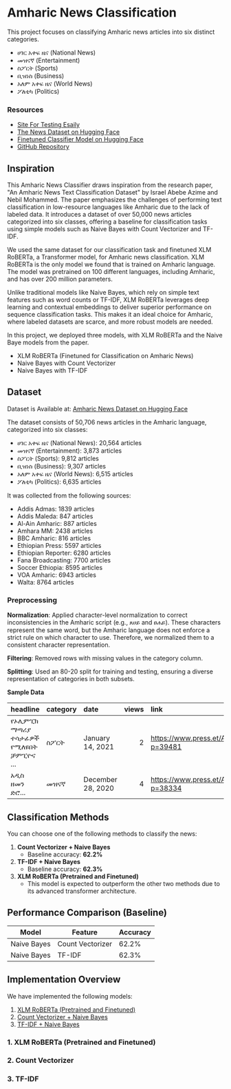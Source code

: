# Amharic News Classification

This project focuses on classifying Amharic news articles into six distinct categories.

- ሀገር አቀፍ ዜና (National News)
- መዝናኛ (Entertainment)
- ስፖርት (Sports)
- ቢዝነስ (Business)
- አለም አቀፍ ዜና (World News)
- ፖለቲካ (Politics)

### Resources

- [Site For Testing Esaily](https://nlp-assignment-2-1.onrender.com/)
- [The News Dataset on Hugging Face](https://huggingface.co/datasets/fikreanteneh/Amharic-News-Classification)
- [Finetuned Classifier Model on Hugging Face](https://huggingface.co/fikreanteneh/AmharicNewsClassifier/tree/main)
- [GitHub Repository](https://github.com/fikreanteneh/nlp-assignment-2)

## Inspiration

This Amharic News Classifier draws inspiration from the research paper, "An Amharic News Text Classification Dataset" by Israel Abebe Azime and Nebil Mohammed. The paper emphasizes the challenges of performing text classification in low-resource languages like Amharic due to the lack of labeled data. It introduces a dataset of over 50,000 news articles categorized into six classes, offering a baseline for classification tasks using simple models such as Naive Bayes with Count Vectorizer and TF-IDF.

We used the same dataset for our classification task and finetuned XLM RoBERTa, a Transformer model, for Amharic news classification. XLM RoBERTa is the only model we found that is trained on Amharic language. The model was pretrained on 100 different languages, including Amharic, and has over 200 million parameters.

Unlike traditional models like Naive Bayes, which rely on simple text features such as word counts or TF-IDF, XLM RoBERTa leverages deep learning and contextual embeddings to deliver superior performance on sequence classification tasks. This makes it an ideal choice for Amharic, where labeled datasets are scarce, and more robust models are needed.

In this project, we deployed three models, with XLM RoBERTa and the Naive Baye models from the paper.

- XLM RoBERTa (Finetuned for Classification on Amharic News)
- Naive Bayes with Count Vectorizer
- Naive Bayes with TF-IDF

## Dataset

Dataset is Available at: [Amharic News Dataset on Hugging Face](https://huggingface.co/datasets/fikreanteneh/Amharic-News-Classification)

The dataset consists of 50,706 news articles in the Amharic language, categorized into six classes:

- ሀገር አቀፍ ዜና (National News): 20,564 articles
- መዝናኛ (Entertainment): 3,873 articles
- ስፖርት (Sports): 9,812 articles
- ቢዝነስ (Business): 9,307 articles
- አለም አቀፍ ዜና (World News): 6,515 articles
- ፖለቲካ (Politics): 6,635 articles

It was collected from the following sources:

- Addis Admas: 1839 articles
- Addis Maleda: 847 articles
- Al-Ain Amharic: 887 articles
- Amhara MM: 2438 articles
- BBC Amharic: 816 articles
- Ethiopian Press: 5597 articles
- Ethiopian Reporter: 6280 articles
- Fana Broadcasting: 7700 articles
- Soccer Ethiopia: 8595 articles
- VOA Amharic: 6943 articles
- Walta: 8764 articles

### Preprocessing

**Normalization**: Applied character-level normalization to correct inconsistencies in the Amharic script (e.g., ጸሀይ and ፀሐይ). These characters represent the same word, but the Amharic language does not enforce a strict rule on which character to use. Therefore, we normalized them to a consistent character representation.

**Filtering**: Removed rows with missing values in the category column.

**Splitting**: Used an 80-20 split for training and testing, ensuring a diverse representation of categories in both subsets.

**Sample Data**

| headline                            | category | date              | views | link                                |
| :---------------------------------- | :------- | :---------------- | ----: | :---------------------------------- |
| የኦሊምፒክ ማጣሪያ ተሳታፊዎች የሚለዩበት ቻምፒዮና ... | ስፖርት     | January 14, 2021  |     2 | <https://www.press.et/Ama/?p=39481> |
| አዲስ ዘመን ድሮ...                       | መዝናኛ     | December 28, 2020 |     4 | <https://www.press.et/Ama/?p=38334> |

## Classification Methods

You can choose one of the following methods to classify the news:

1. **Count Vectorizer + Naive Bayes**
   - Baseline accuracy: **62.2%**
2. **TF-IDF + Naive Bayes**
   - Baseline accuracy: **62.3%**
3. **XLM RoBERTa (Pretrained and Finetuned)**
   - This model is expected to outperform the other two methods due to its advanced transformer architecture.

## Performance Comparison (Baseline)

| Model       | Feature          | Accuracy |
| ----------- | ---------------- | -------- |
| Naive Bayes | Count Vectorizer | 62.2%    |
| Naive Bayes | TF-IDF           | 62.3%    |

## Implementation Overview

We have implemented the following models:

1. [XLM RoBERTa (Pretrained and Finetuned)](#1-xlm-roberta-pretrained-and-finetuned)
2. [Count Vectorizer + Naive Bayes](#2-count-vectorizer)
3. [TF-IDF + Naive Bayes](#3-tf-idf)

### 1. XLM RoBERTa (Pretrained and Finetuned)

### 2. Count Vectorizer

### 3. TF-IDF
